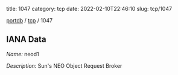 title: 1047
category: tcp
date: 2022-02-10T22:46:10
slug: tcp/1047

[portdb](/) / [tcp](/category/tcp.html) / 1047


## IANA Data

_Name:_ neod1

_Description:_ Sun's NEO Object Request Broker

